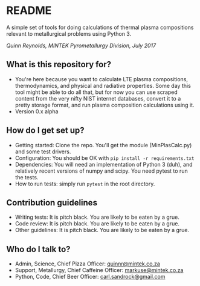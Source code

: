 # README #

A simple set of tools for doing calculations of thermal plasma compositions relevant to metallurgical problems using Python 3.

*Quinn Reynolds, MINTEK Pyrometallurgy Division, July 2017*

## What is this repository for? ##

* You're here because you want to calculate LTE plasma compositions, thermodynamics, and physical and radiative properties. Some day this tool might be able to do all that, but for now you can use scraped content from the very nifty NIST internet databases, convert it to a pretty storage format, and run plasma composition calculations using it.
* Version 0.x alpha

## How do I get set up? ##

* Getting started: Clone the repo. You'll get the module (MinPlasCalc.py) and some test drivers.
* Configuration: You should be OK with `pip install -r requirements.txt`
* Dependencies: You will need an implementation of Python 3 (duh), and relatively recent versions of numpy and scipy. You need pytest to run the tests. 
* How to run tests: simply run `pytest` in the root directory.

## Contribution guidelines ##

* Writing tests: It is pitch black. You are likely to be eaten by a grue.
* Code review: It is pitch black. You are likely to be eaten by a grue.
* Other guidelines: It is pitch black. You are likely to be eaten by a grue.

## Who do I talk to? ##

* Admin, Science, Chief Pizza Officer: quinnr@mintek.co.za
* Support, Metallurgy, Chief Caffeine Officer: markuse@mintek.co.za
* Python, Code, Chief Beer Officer: carl.sandrock@gmail.com